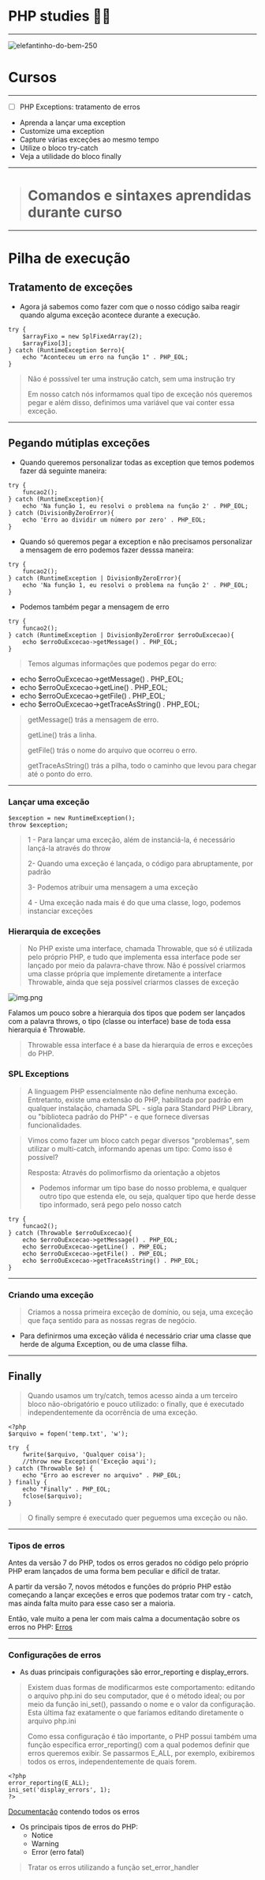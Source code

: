 # PHP studies 🚀🐘
*** 
![elefantinho-do-bem-250](https://user-images.githubusercontent.com/88351614/183260985-d5341984-bdd4-4a1b-8a7a-74bb34254763.jpg)

# Cursos
***
- [ ] PHP Exceptions: tratamento de erros
* Aprenda a lançar uma exception
* Customize uma exception
* Capture várias exceções ao mesmo tempo
* Utilize o bloco try-catch
* Veja a utilidade do bloco finally
<hr>

># Comandos e sintaxes aprendidas durante curso
***
# Pilha de execução
## Tratamento de exceções
* Agora já sabemos como fazer com que o nosso código saiba reagir quando alguma exceção acontece durante a execução.

```
try {
    $arrayFixo = new SplFixedArray(2);
    $arrayFixo[3];
} catch (RuntimeException $erro){
    echo "Aconteceu um erro na função 1" . PHP_EOL;
}
```
> Não é posssível ter uma instrução catch, sem uma instrução try
> 
> Em nosso catch nós informamos qual tipo de exceção nós queremos pegar e além disso, definimos uma variável que vai conter essa exceção.

<hr>

## Pegando mútiplas exceções
* Quando queremos personalizar todas as exception que temos podemos fazer dá seguinte maneira:
```
try {
    funcao2();
} catch (RuntimeException){
    echo 'Na função 1, eu resolvi o problema na função 2' . PHP_EOL;
} catch (DivisionByZeroError){
    echo 'Erro ao dividir um número por zero' . PHP_EOL; 
}
```
* Quando só queremos pegar a exception e não precisamos personalizar a mensagem de erro podemos fazer desssa maneira:

```
try {
    funcao2();
} catch (RuntimeException | DivisionByZeroError){
    echo 'Na função 1, eu resolvi o problema na função 2' . PHP_EOL;
}
```
 
* Podemos também pegar a mensagem de erro

```
try {
    funcao2();
} catch (RuntimeException | DivisionByZeroError $erroOuExcecao){
    echo $erroOuExcecao->getMessage() . PHP_EOL;
}
```
> Temos algumas informações que podemos pegar do erro:
* echo $erroOuExcecao->getMessage() . PHP_EOL;
* echo $erroOuExcecao->getLine() . PHP_EOL;
* echo $erroOuExcecao->getFile() . PHP_EOL;
* echo $erroOuExcecao->getTraceAsString() . PHP_EOL;

> getMessage() trás a mensagem de erro. 
> 
> getLine() trás a linha. 
> 
> getFile() trás o nome do arquivo que ocorreu o erro.
> 
> getTraceAsString() trás a pilha, todo o caminho que levou para chegar até o ponto do erro.

<hr>

### Lançar uma exceção
```
$exception = new RuntimeException();
throw $exception;
```

> 1 - Para lançar uma exceção, além de instanciá-la, é necessário lançá-la através do throw
> 
> 2- Quando uma exceção é lançada, o código para abruptamente, por padrão
> 
> 3- Podemos atribuir uma mensagem a uma exceção
> 
> 4 - Uma exceção nada mais é do que uma classe, logo, podemos instanciar exceções

### Hierarquia de exceções

> No PHP existe uma interface, chamada Throwable, que só é utilizada pelo próprio PHP, e tudo que implementa essa interface pode ser lançado por meio da palavra-chave throw. Não é possível criarmos uma classe própria que implemente diretamente a interface Throwable, ainda que seja possível criarmos classes de exceção

![img.png](img.png)

Falamos um pouco sobre a hierarquia dos tipos que podem ser lançados com a palavra throws, o tipo (classe ou interface) base de toda essa hierarquia é Throwable.

> Throwable essa interface é a base da hierarquia de erros e exceções do PHP.

### SPL Exceptions

> A linguagem PHP essencialmente não define nenhuma exceção. Entretanto, existe uma extensão do PHP, habilitada por padrão em qualquer instalação, chamada SPL - sigla para Standard PHP Library, ou "biblioteca padrão do PHP" - e que fornece diversas funcionalidades.

> Vimos como fazer um bloco catch pegar diversos "problemas", sem utilizar o multi-catch, informando apenas um tipo:
Como isso é possível?
> 
> Resposta: Através do polimorfismo da orientação a objetos
> * Podemos informar um tipo base do nosso problema, e qualquer outro tipo que estenda ele, ou seja, qualquer tipo que herde desse tipo informado, será pego pelo nosso catch

``` 
try {
    funcao2();
} catch (Throwable $erroOuExcecao){
    echo $erroOuExcecao->getMessage() . PHP_EOL;
    echo $erroOuExcecao->getLine() . PHP_EOL;
    echo $erroOuExcecao->getFile() . PHP_EOL;
    echo $erroOuExcecao->getTraceAsString() . PHP_EOL;
}
```

<hr>

### Criando uma exceção
> Criamos a nossa primeira exceção de domínio, ou seja, uma exceção que faça sentido para as nossas regras de negócio.

* Para definirmos uma exceção válida é necessário criar uma classe que herde de alguma Exception, ou de uma classe filha.

<hr>

## Finally

> Quando usamos um try/catch, temos acesso ainda a um terceiro bloco não-obrigatório e pouco utilizado: o finally, que é executado independentemente da ocorrência de uma exceção.

``` 
<?php
$arquivo = fopen('temp.txt', 'w');

try  {
    fwrite($arquivo, 'Qualquer coisa');
    //throw new Exception('Exceção aqui');
} catch (Throwable $e) {
    echo "Erro ao escrever no arquivo" . PHP_EOL;
} finally {
    echo "Finally" . PHP_EOL;
    fclose($arquivo);
}
```
> O finally sempre é executado quer peguemos uma exceção ou não.

<hr>

### Tipos de erros
Antes da versão 7 do PHP, todos os erros gerados no código pelo próprio PHP eram lançados de uma forma bem peculiar e difícil de tratar.

A partir da versão 7, novos métodos e funções do próprio PHP estão começando a lançar exceções e erros que podemos tratar com try - catch, mas ainda falta muito para esse caso ser a maioria.

Então, vale muito a pena ler com mais calma a documentação sobre os erros no PHP: [Erros](https://www.php.net/manual/pt_BR/language.errors.basics.php)

<hr>

### Configurações de erros

* As duas principais configurações são error_reporting e display_errors.

> Existem duas formas de modificarmos este comportamento: editando o arquivo php.ini do seu computador, que é o método ideal; ou por meio da função ini_set(), passando o nome e o valor da configuração. Esta última faz exatamente o que faríamos editando diretamente o arquivo php.ini
> 
> Como essa configuração é tão importante, o PHP possui também uma função específica error_reporting() com a qual podemos definir que erros queremos exibir. Se passarmos E_ALL, por exemplo, exibiremos todos os erros, independentemente de quais forem.

``` 
<?php
error_reporting(E_ALL);
ini_set('display_errors', 1);
?>
```
[Documentação](https://www.php.net/manual/en/errorfunc.constants.php) contendo todos os erros

* Os principais tipos de erros do PHP:
  * Notice
  * Warning
  * Error (erro fatal)
> Tratar os erros utilizando a função set_error_handler


